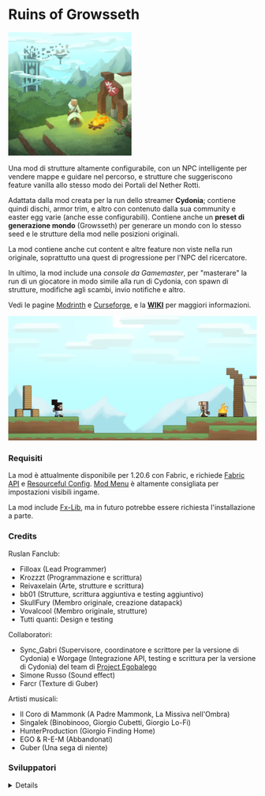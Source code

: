 # Ruins of Growsseth

<img src="../src/main/resources/assets/growsseth/icon.png" alt="alt text" width="250" height="250">

Una mod di strutture altamente configurabile, con un NPC intelligente per vendere mappe e guidare nel
percorso, e strutture che suggeriscono feature vanilla allo stesso modo dei Portali del Nether Rotti.

Adattata dalla mod creata per la run dello streamer **Cydonia**; contiene quindi dischi, armor trim, e altro
con contenuto dalla sua community e easter egg varie (anche esse configurabili). Contiene anche un **preset di generazione mondo**
(Growsseth) per generare un mondo con lo stesso seed e le strutture della mod nelle posizioni originali.

La mod contiene anche cut content e altre feature non viste nella run originale, soprattutto una quest di progressione
per l'NPC del ricercatore.

In ultimo, la mod include una *console da Gamemaster*, per "masterare" la run di un giocatore in modo simile
alla run di Cydonia, con spawn di strutture, modifiche agli scambi, invio notifiche e altro.

Vedi le pagine [Modrinth](#) e [Curseforge](#), e la [**WIKI**](#) per maggiori informazioni.

![](../src/main/resources/assets/growsseth/textures/gui/advancements/backgrounds/advancements_background.png)

### Requisiti

La mod è attualmente disponibile per 1.20.6 con Fabric, e richiede [Fabric API](https://modrinth.com/mod/fabric-api) e [Resourceful Config](https://modrinth.com/mod/resourceful-config). 
[Mod Menu](https://modrinth.com/mod/modmenu) è altamente consigliata per impostazioni visibili ingame.

La mod include [Fx-Lib](https://github.com/filloax/FX-Lib/), ma in futuro potrebbe essere richiesta l'installazione a parte.

### Credits

Ruslan Fanclub:
- Filloax (Lead Programmer)
- Krozzzt (Programmazione e scrittura)
- Reivaxelain (Arte, strutture e scrittura)
- bb01 (Strutture, scrittura aggiuntiva e testing aggiuntivo)
- SkullFury (Membro originale, creazione datapack)
- Vovalcool (Membro originale, strutture)
- Tutti quanti: Design e testing

Collaboratori:
- Sync_Gabri (Supervisore, coordinatore e scrittore per la versione di Cydonia) e
  Worgage (Integrazione API, testing e scrittura per la versione di Cydonia)
  del team di [Project Egobalego](https://projectegobalego.com/)
- Simone Russo (Sound effect)
- Farcr (Texture di Guber)

Artisti musicali:
- Il Coro di Mammonk (A Padre Mammonk, La Missiva nell'Ombra)
- Singalek (Binobinooo, Giorgio Cubetti, Giorgio Lo-Fi)
- HunterProduction (Giorgio Finding Home)
- EGO & R-E-M (Abbandonati)
- Guber (Una sega di niente)

### Sviluppatori

<details>
[vedi eng, se sei uno sviluppatore probabilmente sai l'inglese e sono troppo stanco per tradurre pure quello e aggiornarlo in futuro lmao]
</details>
